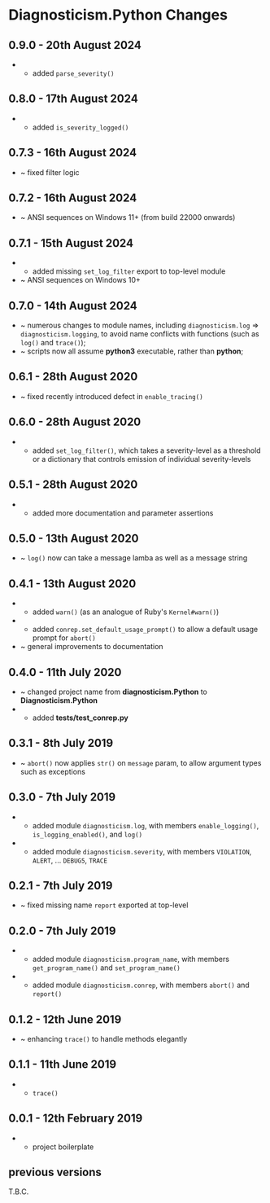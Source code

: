 # **Diagnosticism.Python** Changes

## 0.9.0 - 20th August 2024

* + added `parse_severity()`


## 0.8.0 - 17th August 2024

* + added `is_severity_logged()`


## 0.7.3 - 16th August 2024

* ~ fixed filter logic


## 0.7.2 - 16th August 2024

* ~ ANSI sequences on Windows 11+ (from build 22000 onwards)


## 0.7.1 - 15th August 2024

* + added missing `set_log_filter` export to top-level module
* ~ ANSI sequences on Windows 10+


## 0.7.0 - 14th August 2024

* ~ numerous changes to module names, including `diagnosticism.log` => `diagnosticism.logging`, to avoid name conflicts with functions (such as `log()` and `trace()`);
* ~ scripts now all assume **python3** executable, rather than **python**;


## 0.6.1 - 28th August 2020

* ~ fixed recently introduced defect in ``enable_tracing()``


## 0.6.0 - 28th August 2020

* + added ``set_log_filter()``, which takes a severity-level as a threshold or a dictionary that controls emission of individual severity-levels


## 0.5.1 - 28th August 2020

* + added more documentation and parameter assertions


## 0.5.0 - 13th August 2020

* ~ ``log()`` now can take a message lamba as well as a message string


## 0.4.1 - 13th August 2020

* + added ``warn()`` (as an analogue of Ruby's ``Kernel#warn()``)
* + added ``conrep.set_default_usage_prompt()`` to allow a default usage prompt for ``abort()``
* ~ general improvements to documentation


## 0.4.0 - 11th July 2020

* ~ changed project name from **diagnosticism.Python** to **Diagnosticism.Python**
* + added **tests/test_conrep.py**


## 0.3.1 - 8th July 2019

* ~ ``abort()`` now applies ``str()`` on ``message`` param, to allow argument types such as exceptions


## 0.3.0 - 7th July 2019

* + added module ``diagnosticism.log``, with members ``enable_logging()``, ``is_logging_enabled()``, and ``log()``
* + added module ``diagnosticism.severity``, with members ``VIOLATION``, ``ALERT``, ... ``DEBUG5``, ``TRACE``


## 0.2.1 - 7th July 2019

* ~ fixed missing name ``report`` exported at top-level


## 0.2.0 - 7th July 2019

* + added module ``diagnosticism.program_name``, with members ``get_program_name()`` and ``set_program_name()``
* + added module ``diagnosticism.conrep``, with members ``abort()`` and ``report()``


## 0.1.2 - 12th June 2019

* ~ enhancing ``trace()`` to handle methods elegantly


## 0.1.1 - 11th June 2019

* + ``trace()``


## 0.0.1 - 12th February 2019

* + project boilerplate


## previous versions

T.B.C.

